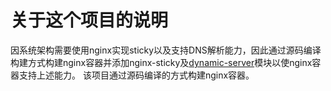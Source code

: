 # 关于这个项目的说明
因系统架构需要使用nginx实现sticky以及支持DNS解析能力，因此通过源码编译构建方式构建nginx容器并添加nginx-sticky及[dynamic-server](https://github.com/GUI/nginx-upstream-dynamic-servers)模块以使nginx容器支持上述能力。
该项目通过源码编译的方式构建nginx容器。

